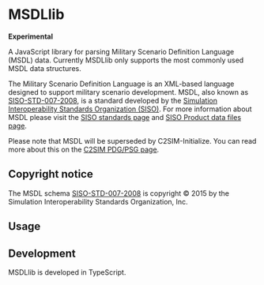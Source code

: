 # MSDLlib

**Experimental**

A JavaScript library for parsing Military Scenario Definition Language (MSDL) data.
Currently MSDLlib only supports the most commonly used MSDL data structures.

The Military Scenario Definition Language is an XML-based language designed to support military
scenario development. MSDL, also known as [SISO-STD-007-2008](https://www.sisostds.org/DesktopModules/Bring2mind/DMX/Download.aspx?Command=Core_Download&EntryId=45690&PortalId=0&TabId=105), is a standard developed by the [Simulation Interoperability Standards
Organization (SISO)](https://www.sisostds.org/Home.aspx). For more information about MSDL please
visit the [SISO standards page](https://www.sisostds.org/productspublications/standards/sisostandards.aspx)
and [SISO Product data files page](https://www.sisostds.org/Schemas.aspx).

Please note that MSDL will be superseded by C2SIM-Initialize. You can read more about this on the
[C2SIM PDG/PSG page](https://www.sisostds.org/StandardsActivities/DevelopmentGroups/C2SIMPDGPSG-CommandandControlSystems.aspx).

## Copyright notice

The MSDL schema [SISO-STD-007-2008](https://www.sisostds.org/DesktopModules/Bring2mind/DMX/Download.aspx?Command=Core_Download&EntryId=45690&PortalId=0&TabId=105)
is copyright © 2015 by the Simulation Interoperability Standards Organization, Inc.

## Usage

## Development

MSDLlib is developed in TypeScript.
